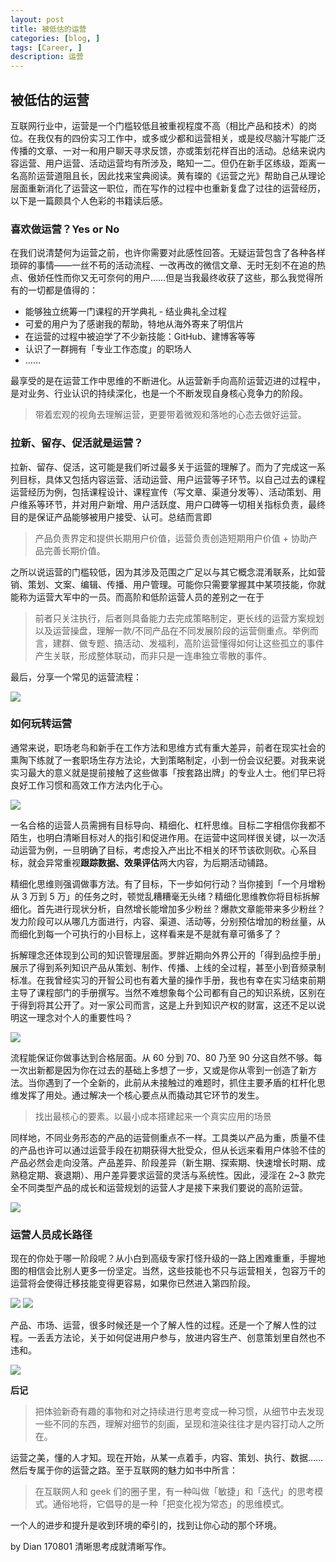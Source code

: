 ```yaml
---
layout: post
title: 被低估的运营
categories: [blog, ]
tags: [Career, ]
description: 运营
---
```


## 被低估的运营

互联网行业中，运营是一个门槛较低且被重视程度不高（相比产品和技术）的岗位。在我仅有的四份实习工作中，或多或少都和运营相关，或是绞尽脑汁写能广泛传播的文章、一对一和用户聊天寻求反馈，亦或策划花样百出的活动。总结来说内容运营、用户运营、活动运营均有所涉及，略知一二。但仍在新手区练级，距离一名高阶运营道阻且长，因此找来宝典阅读。黄有璨的《运营之光》帮助自己从理论层面重新消化了运营这一职位，而在写作的过程中也重新复盘了过往的运营经历，以下是一篇颇具个人色彩的书籍读后感。

### 喜欢做运营？Yes or No

在我们说清楚何为运营之前，也许你需要对此感性回答。无疑运营包含了各种各样琐碎的事情——一丝不苟的活动流程、一改再改的微信文章、无时无刻不在追的热点、傲娇任性而你又无可奈何的用户……但是当我最终收获了这些，那么我觉得所有的一切都是值得的：

- 能够独立统筹一门课程的开学典礼 - 结业典礼全过程
- 可爱的用户为了感谢我的帮助，特地从海外寄来了明信片
- 在运营的过程中被迫学了不少新技能：GitHub、建博客等等
- 认识了一群拥有「专业工作态度」的职场人
- ……

最享受的是在运营工作中思维的不断进化。从运营新手向高阶运营迈进的过程中，是对业务、行业认识的持续深化，也是一个不断发现自身核心竞争力的阶段。

> 带着宏观的视角去理解运营，更要带着微观和落地的心态去做好运营。

### 拉新、留存、促活就是运营？

拉新、留存、促活，这可能是我们听过最多关于运营的理解了。而为了完成这一系列目标，具体又包括内容运营、活动运营、用户运营等子环节。以自己过去的课程运营经历为例，包括课程设计、课程宣传（写文章、渠道分发等）、活动策划、用户维系等环节，并对用户新增、用户活跃度、用户口碑等一切相关指标负责，最终目的是保证产品能够被用户接受、认可。总结而言即

> 产品负责界定和提供长期用户价值，运营负责创造短期用户价值 + 协助产品完善长期价值。

之所以说运营的门槛较低，因为其涉及范围之广足以与其它概念混淆联系，比如营销、策划、文案、编辑、传播、用户管理。可能你只需要掌握其中某项技能，你就能称为运营大军中的一员。而高阶和低阶运营人员的差别之一在于

> 前者只关注执行，后者则具备能力去完成策略制定，更长线的运营方案规划以及运营操盘，理解一款/不同产品在不同发展阶段的运营侧重点。举例而言，建群、做专题、搞活动、发福利，高阶运营懂得如何让这些孤立的事件产生关联，形成整体联动，而非只是一连串独立零散的事件。

最后，分享一个常见的运营流程：                           

![](https://ws2.sinaimg.cn/large/006tNc79ly1fi33paq21aj30k00b93zc.jpg)

### 如何玩转运营

通常来说，职场老鸟和新手在工作方法和思维方式有重大差异，前者在现实社会的熏陶下练就了一套职场生存方法论，大到策略制定，小到一份会议纪要。对我来说实习最大的意义就是提前接触了这些做事「按套路出牌」的专业人士。他们早已将良好工作习惯和高效工作方法内化于心。

![](https://ws4.sinaimg.cn/large/006tNc79ly1fi33pujviqj30k00b9q3m.jpg)

一名合格的运营人员需拥有目标导向、精细化、杠杆思维。目标二字相信你我都不陌生，也明白清晰目标对人的指引和促进作用。在运营中这同样很关键，以一次活动运营为例，一旦明确了目标，考虑投入产出比不相关的环节该砍则砍。心系目标，就会异常重视**跟踪数据、效果评估**两大内容，为后期活动铺路。

精细化思维则强调做事方法。有了目标，下一步如何行动？当你接到「一个月增粉从 3 万到 5 万」的任务之时，顿觉乱糟糟毫无头绪？精细化思维教你将目标拆解细化。首先进行现状分析，自然增长能增加多少粉丝？爆款文章能带来多少粉丝？发力阶段可以从哪几方面进行，内容、渠道、活动等，分别预估增加的粉丝量，从而细化到每一个可执行的小目标上，这样看来是不是就有章可循多了？

拆解理念还体现到公司的知识管理层面。罗胖近期向外界公开的「得到品控手册」展示了得到系列知识产品从策划、制作、传播、上线的全过程，甚至小到音频录制标准。在我曾经实习的开智公司也有着大量的操作手册，我也有幸在实习结束前期主导了课程部门的手册撰写。当然不难想象每个公司都有自己的知识系统，区别在于得到将其公开了。对一家公司而言，这是上升到知识产权的财富，这还不足以说明这一理念对个人的重要性吗？

![](https://ws2.sinaimg.cn/large/006tNc79ly1fi4238w8lbj30go0ly771.jpg)

流程能保证你做事达到合格层面。从 60 分到 70、80 乃至 90 分这自然不够。每一次出新都是因为你在过去的基础上多想了一步，又或是你从零到一创造了新方法。当你遇到了一个全新的，此前从未接触过的难题时，抓住主要矛盾的杠杆化思维发挥了用处。通过解决一个核心要点从而撬动其它环节的发生。

> 找出最核心的要素。以最小成本搭建起来一个真实应用的场景

同样地，不同业务形态的产品的运营侧重点不一样。工具类以产品为重，质量不佳的产品也许可以通过运营手段在初期获得大批受众，但从长远来看用户体验不佳的产品必然会走向没落。产品差异、阶段差异（新生期、探索期、快速增长时期、成熟稳定期、衰退期）、用户差异要求运营的灵活与系统性。因此，浸淫在 2~3 款完全不同类型产品的成长和运营规划的运营人才是接下来我们要说的高阶运营。

![](https://ws1.sinaimg.cn/large/006tNc79ly1fi3zu5nf5vj30k00b9myg.jpg)

### 运营人员成长路径

现在的你处于哪一阶段呢？从小白到高级专家打怪升级的一路上困难重重，手握地图的相信会比别人更多一份坚定。当然，这些技能也不只与运营相关，包容万千的运营将会使得迁移技能变得更容易，如果你已然进入第四阶段。

![](https://ws3.sinaimg.cn/large/006tNc79ly1fi34wwd9eej30k00b93zn.jpg)
![](https://ws2.sinaimg.cn/large/006tNc79ly1fi34x7ae84j30k00b9q49.jpg)

产品、市场、运营，很多时候还是一个了解人性的过程。还是一个了解人性的过程。一丢丢方法论，关于如何促进用户参与，放进内容生产、创意策划里自然也不违和。

![](https://ws4.sinaimg.cn/large/006tNc79ly1fi47svggtkj30k00b9juo.jpg)

**后记**

> 把体验新奇有趣的事物和对之持续进行思考变成一种习惯，从细节中去发现一些不同的东西，理解对细节的刻画，呈现和渲染往往才是内容打动人之所在。

运营之美，懂的人才知。现在开始，从某一点着手，内容、策划、执行、数据……然后专属于你的运营之路。至于互联网的魅力如书中所言：

> 在互联网人和 geek 们的圈子里，有一种叫做「敏捷」和「迭代」的思考模式。通俗地将，它倡导的是一种「把变化视为常态」的思维模式。

一个人的进步和提升是收到环境的牵引的，找到让你心动的那个环境。

by Dian 170801 清晰思考成就清晰写作。